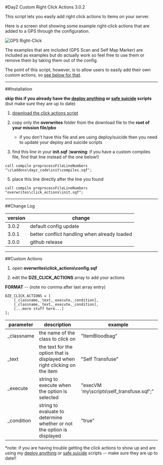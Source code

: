#DayZ Custom Right Click Actions 3.0.2

This script lets you easily add right click actions to items on your server. 

Here is a screen shot showing some example right-click actions that are added to a GPS through the configuration.

![GPS Right-Click](https://dl.dropboxusercontent.com/u/39416623/pics/gps_rc.png "GPS Right-Click")

The examples that are included (GPS Scan and Self Map Marker) are included as examples but do actually work so feel free to use them or remove them by taking them out of the config.

The point of this script, however, is to allow users to easily add their own custom actions, so [see below for that](#custom-actions).

-----

##Installation

**skip this if you already have the [deploy anything](https://github.com/mudzereli/DayZEpochDeployableBike "deploy anything") or [safe suicide](https://github.com/mudzereli/DayZEpochSuicide "safe suicide") scripts** (but make sure they are up to date)

1) [download the click actions script](https://github.com/mudzereli/DayZEpochClickActions/archive/master.zip "download")

2) copy only the **overwrites** folder from the download file to the **root of your mission file/pbo**

    - if you don't have this file and are using deploy/suicide then you need to update your deploy and suicide scripts

4) find this line in your **init.sqf** (**warning**: if you have a custom compiles file, find that line instead of the one below!)

```call compile preprocessFileLineNumbers "\z\addons\dayz_code\init\compiles.sqf";```


5) place this line directly after the line you found

```call compile preprocessFileLineNumbers "overwrites\click_actions\init.sqf";```

-----

##Change Log

version | change
--------|-------
3.0.2   | default config update
3.0.1   | better conflict handling when already loaded
3.0.0   | github release

-----

##Custom Actions

1) open **overwrites\click_actions\config.sqf** 

2) edit the **DZE_CLICK_ACTIONS** array to add your actions

**FORMAT** -- (note no comma after last array entry)

```
DZE_CLICK_ACTIONS = [
    [_classname,_text,_execute,_condition],
    [_classname,_text,_execute,_condition],
    [...more stuff here...]
];
```

 parameter  | description                                                                | example
------------|----------------------------------------------------------------------------|---------
_classname  | the name of the class to click on                                          | "ItemBloodbag"
_text       | the text for the option that is displayed when right clicking on the item  | "Self Transfuse"
_execute    | string to execute when the option is selected                              | "execVM 'my\scripts\self_transfuse.sqf';"
_condition  | string to evaluate to determine whether or not the option is displayed     | "true"

*note: if you are having trouble getting the click actions to show up and are using my [deploy anything](https://github.com/mudzereli/DayZEpochDeployableBike "deploy anything") or [safe suicide](https://github.com/mudzereli/DayZEpochSuicide "safe suicide") scripts -- make sure they are up to date!!